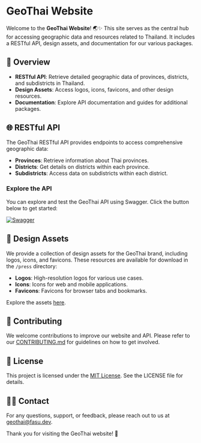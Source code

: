 # GeoThai Website

Welcome to the **GeoThai Website**! 🌏✨ This site serves as the central hub for accessing geographic data and resources related to Thailand. It includes a RESTful API, design assets, and documentation for our various packages.

## 🚀 Overview

-   **RESTful API**: Retrieve detailed geographic data of provinces, districts, and subdistricts in Thailand.
-   **Design Assets**: Access logos, icons, favicons, and other design resources.
-   **Documentation**: Explore API documentation and guides for additional packages.

## 🌐 RESTful API

The GeoThai RESTful API provides endpoints to access comprehensive geographic data:

-   **Provinces**: Retrieve information about Thai provinces.
-   **Districts**: Get details on districts within each province.
-   **Subdistricts**: Access data on subdistricts within each district.

### Explore the API

You can explore and test the GeoThai API using Swagger. Click the button below to get started:

[![Swagger](https://img.shields.io/badge/Swagger-7CA22C?style=for-the-badge&logo=swagger&logoColor=white)](https://geothai.fasu.dev/api/swagger)

## 🎨 Design Assets

We provide a collection of design assets for the GeoThai brand, including logos, icons, and favicons. These resources are available for download in the `/press` directory:

-   **Logos**: High-resolution logos for various use cases.
-   **Icons**: Icons for web and mobile applications.
-   **Favicons**: Favicons for browser tabs and bookmarks.

Explore the assets [here](https://geothai.fasu.dev/press).

## 🤝 Contributing

We welcome contributions to improve our website and API. Please refer to our [CONTRIBUTING.md](CONTRIBUTING.md) for guidelines on how to get involved.

## 📝 License

This project is licensed under the [MIT License](LICENSE). See the LICENSE file for details.

## 🙋‍♂️ Contact

For any questions, support, or feedback, please reach out to us at [geothai@fasu.dev](mailto:geothai@fasu.dev).

Thank you for visiting the GeoThai website! 🌟
